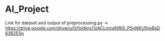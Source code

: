 # AI_Project
Link for dataset and output of preprocessing.py -> https://drive.google.com/drive/u/0/folders/1zACLmzgKlR0l_PSyNKU5jwBsD63B2E5n
